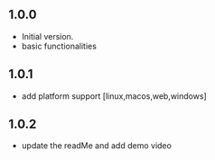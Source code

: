 ## 1.0.0
* Initial version.
* basic functionalities 

## 1.0.1
* add platform support [linux,macos,web,windows]
## 1.0.2
* update the readMe and add demo video